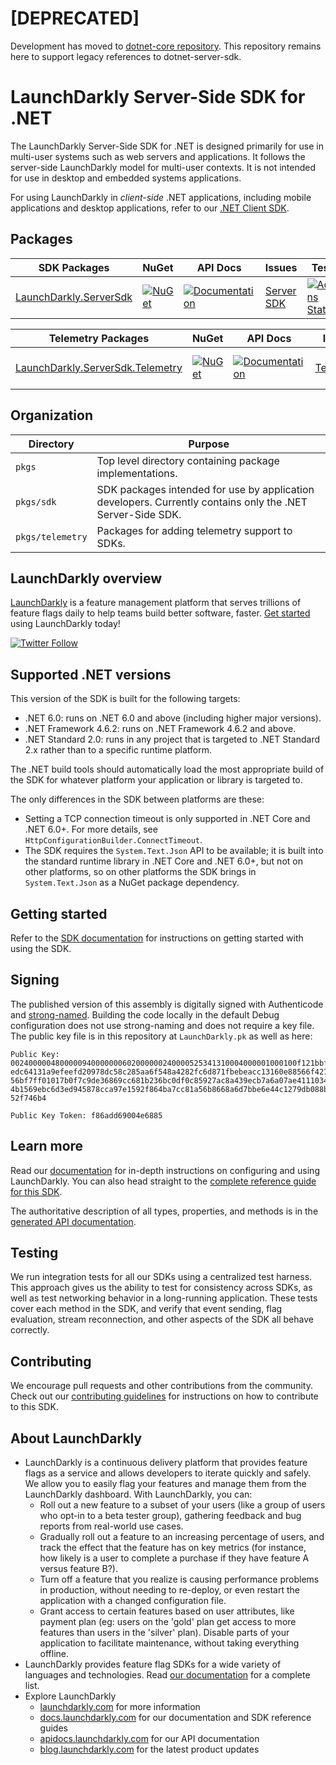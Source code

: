 # [DEPRECATED]

Development has moved to [dotnet-core repository](https://github.com/launchdarkly/dotnet-core/tree/main/pkgs/sdk/server). This repository remains here to support legacy references to dotnet-server-sdk.

# LaunchDarkly Server-Side SDK for .NET

The LaunchDarkly Server-Side SDK for .NET is designed primarily for use in multi-user systems such as web servers and applications. It follows the server-side LaunchDarkly model for multi-user contexts. It is not intended for use in desktop and embedded systems applications.

For using LaunchDarkly in *client-side* .NET applications, including mobile applications and desktop applications, refer to our [.NET Client SDK](https://github.com/launchdarkly/dotnet-client-sdk).

## Packages

| SDK Packages                              | NuGet                                                   | API Docs                                                    | Issues                        | Tests                                                      |
|-------------------------------------------|---------------------------------------------------------|-------------------------------------------------------------|-------------------------------|------------------------------------------------------------|
| [LaunchDarkly.ServerSdk](pkgs/sdk/server) | [![NuGet][server-nuget-badge]][server-nuget-link]       | [![Documentation][api-docs-badge]][server-api-docs-link]    | [Server SDK][server-issues]   | [![Actions Status][server-ci-badge]][server-ci-link]       |

| Telemetry Packages                                 | NuGet                                                   | API Docs                                                    | Issues                        | Tests                                                      |
|----------------------------------------------------|---------------------------------------------------------|-------------------------------------------------------------|-------------------------------|------------------------------------------------------------|
| [LaunchDarkly.ServerSdk.Telemetry](pkgs/telemetry) | [![NuGet][telemetry-nuget-badge]][telemetry-nuget-link] | [![Documentation][api-docs-badge]][telemetry-api-docs-link] | [Telemetry][telemetry-issues] | [![Actions Status][telemetry-ci-badge]][telemetry-ci-link] |

## Organization

| Directory        | Purpose                                                                                                    |
|------------------|------------------------------------------------------------------------------------------------------------|
| `pkgs`           | Top level directory containing package implementations.                                                    |
| `pkgs/sdk`       | SDK packages intended for use by application developers. Currently contains only the .NET Server-Side SDK. |
| `pkgs/telemetry` | Packages for adding telemetry support to SDKs.                                                             |

## LaunchDarkly overview

[LaunchDarkly](https://www.launchdarkly.com) is a feature management platform that serves trillions of feature flags daily to help teams build better software, faster. [Get started](https://docs.launchdarkly.com/home/getting-started) using LaunchDarkly today!
 
[![Twitter Follow](https://img.shields.io/twitter/follow/launchdarkly.svg?style=social&label=Follow&maxAge=2592000)](https://twitter.com/intent/follow?screen_name=launchdarkly)

## Supported .NET versions

This version of the SDK is built for the following targets:

* .NET 6.0: runs on .NET 6.0 and above (including higher major versions).
* .NET Framework 4.6.2: runs on .NET Framework 4.6.2 and above.
* .NET Standard 2.0: runs in any project that is targeted to .NET Standard 2.x rather than to a specific runtime platform.

The .NET build tools should automatically load the most appropriate build of the SDK for whatever platform your application or library is targeted to.

The only differences in the SDK between platforms are these:

* Setting a TCP connection timeout is only supported in .NET Core and .NET 6.0+. For more details, see `HttpConfigurationBuilder.ConnectTimeout`.
* The SDK requires the `System.Text.Json` API to be available; it is built into the standard runtime library in .NET Core and .NET 6.0+, but not on other platforms, so on other platforms the SDK brings in `System.Text.Json` as a NuGet package dependency.

## Getting started

Refer to the [SDK documentation](https://docs.launchdarkly.com/sdk/server-side/dotnet#getting-started) for instructions on getting started with using the SDK.

## Signing

The published version of this assembly is digitally signed with Authenticode and [strong-named](https://docs.microsoft.com/en-us/dotnet/framework/app-domains/strong-named-assemblies). Building the code locally in the default Debug configuration does not use strong-naming and does not require a key file. The public key file is in this repository at `LaunchDarkly.pk` as well as here:

```
Public Key:
0024000004800000940000000602000000240000525341310004000001000100f121bbf427e4d7
edc64131a9efeefd20978dc58c285aa6f548a4282fc6d871fbebeacc13160e88566f427497b625
56bf7ff01017b0f7c9de36869cc681b236bc0df0c85927ac8a439ecb7a6a07ae4111034e03042c
4b1569ebc6d3ed945878cca97e1592f864ba7cc81a56b8668a6d7bbe6e44c1279db088b0fdcc35
52f746b4

Public Key Token: f86add69004e6885
```

## Learn more

Read our [documentation](https://docs.launchdarkly.com) for in-depth instructions on configuring and using LaunchDarkly. You can also head straight to the [complete reference guide for this SDK](https://docs.launchdarkly.com/sdk/server-side/dotnet).

The authoritative description of all types, properties, and methods is in the [generated API documentation](https://launchdarkly.github.io/dotnet-server-sdk/pkgs/sdk/server/).

## Testing
 
We run integration tests for all our SDKs using a centralized test harness. This approach gives us the ability to test for consistency across SDKs, as well as test networking behavior in a long-running application. These tests cover each method in the SDK, and verify that event sending, flag evaluation, stream reconnection, and other aspects of the SDK all behave correctly.
 
## Contributing
 
We encourage pull requests and other contributions from the community. Check out our [contributing guidelines](CONTRIBUTING.md) for instructions on how to contribute to this SDK.

## About LaunchDarkly
 
* LaunchDarkly is a continuous delivery platform that provides feature flags as a service and allows developers to iterate quickly and safely. We allow you to easily flag your features and manage them from the LaunchDarkly dashboard.  With LaunchDarkly, you can:
    * Roll out a new feature to a subset of your users (like a group of users who opt-in to a beta tester group), gathering feedback and bug reports from real-world use cases.
    * Gradually roll out a feature to an increasing percentage of users, and track the effect that the feature has on key metrics (for instance, how likely is a user to complete a purchase if they have feature A versus feature B?).
    * Turn off a feature that you realize is causing performance problems in production, without needing to re-deploy, or even restart the application with a changed configuration file.
    * Grant access to certain features based on user attributes, like payment plan (eg: users on the 'gold' plan get access to more features than users in the 'silver' plan). Disable parts of your application to facilitate maintenance, without taking everything offline.
* LaunchDarkly provides feature flag SDKs for a wide variety of languages and technologies. Read [our documentation](https://docs.launchdarkly.com/sdk) for a complete list.
* Explore LaunchDarkly
    * [launchdarkly.com](https://www.launchdarkly.com/ "LaunchDarkly Main Website") for more information
    * [docs.launchdarkly.com](https://docs.launchdarkly.com/  "LaunchDarkly Documentation") for our documentation and SDK reference guides
    * [apidocs.launchdarkly.com](https://apidocs.launchdarkly.com/  "LaunchDarkly API Documentation") for our API documentation
    * [blog.launchdarkly.com](https://blog.launchdarkly.com/  "LaunchDarkly Blog Documentation") for the latest product updates


[server-nuget-badge]: https://img.shields.io/nuget/v/LaunchDarkly.ServerSdk.svg?style=flat-square
[server-nuget-link]: https://www.nuget.org/packages/LaunchDarkly.ServerSdk/
[server-ci-badge]: https://github.com/launchdarkly/dotnet-server-sdk/actions/workflows/sdk-server-ci.yml/badge.svg
[server-ci-link]: https://github.com/launchdarkly/dotnet-server-sdk/actions/workflows/sdk-server-ci.yml
[server-issues]: https://github.com/launchdarkly/dotnet-server-sdk/issues?q=is%3Aissue+is%3Aopen+label%3A%22package%3A+sdk%2Fserver%22+
[server-api-docs-link]: https://launchdarkly.github.io/dotnet-server-sdk/pkgs/sdk/server/

[telemetry-nuget-badge]: https://img.shields.io/nuget/v/LaunchDarkly.ServerSdk.Telemetry.svg?style=flat-square
[telemetry-nuget-link]: https://www.nuget.org/packages/LaunchDarkly.ServerSdk.Telemetry/
[telemetry-ci-badge]: https://github.com/launchdarkly/dotnet-server-sdk/actions/workflows/telemetry-ci.yml/badge.svg
[telemetry-ci-link]: https://github.com/launchdarkly/dotnet-server-sdk/actions/workflows/telemetry-ci.yml
[telemetry-issues]: https://github.com/launchdarkly/dotnet-server-sdk/issues?q=is%3Aissue+is%3Aopen+label%3A%22package%3A+telemetry%22+
[telemetry-api-docs-link]: https://launchdarkly.github.io/dotnet-server-sdk/pkgs/telemetry/

[api-docs-badge]: https://img.shields.io/static/v1?label=GitHub+Pages&message=API+reference&color=00add8
